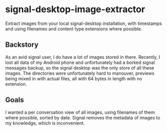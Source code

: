 # signal-desktop-image-extractor

Extract images from your local signal-desktop installation, with timestamps and using filenames and content type extensions where possible.

## Backstory

As an avid signal user, I do have a lot of images stored in there. Recently, I lost all data of my Android phone and unfortunately had a
borked signal messages backup, so the signal desktop was the only store of all these images. The directories were unfortunately hard to
manouver, previews being mixed in with actual files, all with 64 bytes in length with no extension.

## Goals

I wanted a per conversation view of all images, using filenames of them where possible, sorted by date.
Signal removes the metadata of images to my knowledge, which is inconvenient.
